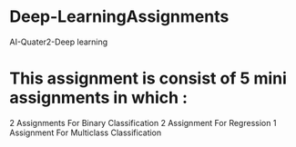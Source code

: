 # Deep-LearningAssignments
AI-Quater2-Deep learning

# This assignment is consist of 5 mini assignments in which :

2 Assignments For Binary Classification
2 Assignment For Regression
1 Assignment For Multiclass Classification 
